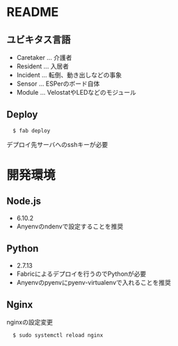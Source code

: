 # README

## ユビキタス言語
* Caretaker ... 介護者
* Resident ... 入居者
* Incident ... 転倒、動き出しなどの事象
* Sensor ... ESPerのボード自体
* Module ... VelostatやLEDなどのモジュール

## Deploy
```
  $ fab deploy
```
デプロイ先サーバへのsshキーが必要

# 開発環境
## Node.js
* 6.10.2
* Anyenvのndenvで設定することを推奨

## Python
* 2.7.13
* Fabricによるデプロイを行うのでPythonが必要
* Anyenvのpyenvにpyenv-virtualenvで入れることを推奨


## Nginx
nginxの設定変更
```
  $ sudo systemctl reload nginx
```
